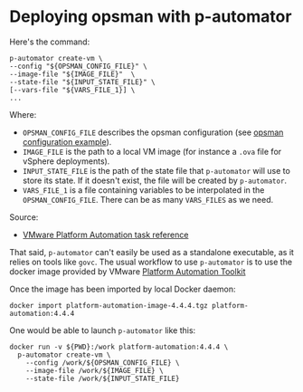 # Deploying opsman with p-automator

Here's the command:

    p-automator create-vm \
    --config "${OPSMAN_CONFIG_FILE}" \
    --image-file "${IMAGE_FILE}"  \
    --state-file "${INPUT_STATE_FILE}" \
    [--vars-file "${VARS_FILE_1}] \
    ...

Where:
* `OPSMAN_CONFIG_FILE` describes the opsman configuration (see [opsman
  configuration example][2]).
* `IMAGE_FILE` is the path to a local VM image (for instance a `.ova`
  file for vSphere deployments).
* `INPUT_STATE_FILE` is the path of the state file that `p-automator`
  will use to store its state. If it doesn't exist, the file will be
  created by `p-automator`.
* `VARS_FILE_1` is a file containing variables to be interpolated in
  the `OPSMAN_CONFIG_FILE`. There can be as many `VARS_FILES` as we
  need.

Source:
* [VMware Platform Automation task reference][1]

That said, `p-automator` can't easily be used as a standalone
executable, as it relies on tools like `govc`. The usual workflow to
use `p-automator` is to use the docker image provided by VMware
[Platform Automation Toolkit][3]

Once the image has been imported by local Docker daemon:

    docker import platform-automation-image-4.4.4.tgz platform-automation:4.4.4

One would be able to launch `p-automator` like this:

    docker run -v ${PWD}:/work platform-automation:4.4.4 \
	  p-automator create-vm \
	    --config /work/${OPSMAN_CONFIG_FILE} \
		--image-file /work/${IMAGE_FILE} \
		--state-file /work/${INPUT_STATE_FILE}


[1]: https://docs.pivotal.io/platform-automation/v4.4/tasks.html#create-vm
[2]: examples/vsphere/p-automator/opsman.yml
[3]: https://network.pivotal.io/products/platform-automation/
